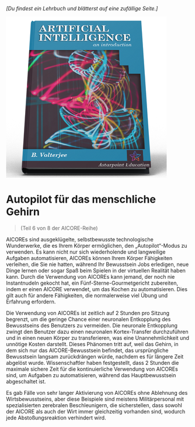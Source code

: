*[Du findest ein Lehrbuch und blätterst auf eine zufällige Seite.]*

![KI Lehrbuch](/resources/lore/textbookAI440.png)
# Autopilot für das menschliche Gehirn
> (Teil 6 von 8 der AICORE-Reihe)

AICOREs sind ausgeklügelte, selbstbewusste technologische Wunderwerke, die es Ihrem Körper ermöglichen, den „Autopilot“-Modus zu verwenden. Es kann nicht nur sich wiederholende und langweilige Aufgaben automatisieren, AICOREs können Ihrem Körper Fähigkeiten verleihen, die Sie nie hatten, während Ihr Bewusstsein Jobs erledigen, neue Dinge lernen oder sogar Spaß beim Spielen in der virtuellen Realität haben kann. Durch die Verwendung von AICOREs kann jemand, der noch nie Instantnudeln gekocht hat, ein Fünf-Sterne-Gourmetgericht zubereiten, indem er einen AICORE verwendet, um das Kochen zu automatisieren. Dies gilt auch für andere Fähigkeiten, die normalerweise viel Übung und Erfahrung erfordern.  

Die Verwendung von AICOREs ist zeitlich auf 2 Stunden pro Sitzung begrenzt, um die geringe Chance einer neuronalen Entkopplung des Bewusstseins des Benutzers zu vermeiden. Die neuronale Entkopplung zwingt den Benutzer dazu einen neuronalen Kortex-Transfer durchzuführen und in einen neuen Körper zu transferieren, was eine Unannehmlichkeit und unnötige Kosten darstellt. Dieses Phänomen tritt auf, weil das Gehirn, in dem sich nur das AICORE-Bewusstsein befindet, das ursprüngliche Bewusstsein langsam zurückdrängen würde, nachdem es für längere Zeit abgelöst wurde. Wissenschaftler haben festgestellt, dass 2 Stunden die maximale sichere Zeit für die kontinuierliche Verwendung von AICOREs sind, um Aufgaben zu automatisieren, während das Hauptbewusstsein abgeschaltet ist.  

Es gab Fälle von sehr langer Aktivierung von AICOREs ohne Ablehnung des Wirtsbewusstseins, aber diese Beispiele sind meistens Militärpersonal mit spezialisierten zerebralen Beschleunigern, die sicherstellen, dass sowohl der AICORE als auch der Wirt immer gleichzeitig vorhanden sind, wodurch jede Abstoßungsreaktion verhindert wird.  
